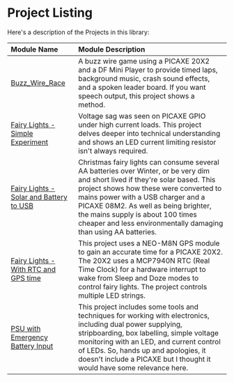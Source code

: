 # Project Listing

Here's a description of the Projects in this library:

Module Name | Module Description
:--- | :--- 
[Buzz_Wire_Race](./Buzz_Wire_Race) | A buzz wire game using a PICAXE 20X2 and a DF Mini Player to provide timed laps, background music, crash sound effects, and a spoken leader board. If you want speech output, this project shows a method.
[Fairy Lights - Simple Experiment](./Fairy_Lights-Simple_Experiment)	| Voltage sag was seen on PICAXE GPIO under high current loads. This project delves deeper into technical understanding and shows an LED current limiting resistor isn't always required.
[Fairy Lights - Solar and Battery to USB](./Fairy_Lights-Solar_and_Battery_to_USB)	| Christmas fairy lights can consume several AA batteries over Winter, or be very dim and short lived if they're solar based. This project shows how these were converted to mains power with a USB charger and a PICAXE 08M2. As well as being brighter, the mains supply is about 100 times cheaper and less environmentally damaging than using AA batteries.
[Fairy Lights - With RTC and GPS time](./Fairy_Lights-With_RTC_and_GPS_time)	| This project uses a NEO-M8N GPS module to gain an accurate time for a PICAXE 20X2. The 20X2 uses a MCP7940N RTC (Real Time Clock) for a hardware interrupt to wake from Sleep and Doze modes to control fairy lights. The project controls multiple LED strings.
[PSU with Emergency Battery Input](./PSU_with_Emergency_Battery_Input)	| This project includes some tools and techniques for working with electronics, including dual power supplying, stripboarding, box labelling, simple voltage monitoring with an LED, and current control of LEDs. So, hands up and apologies, it doesn't include a PICAXE but I thought it would have some relevance here.
